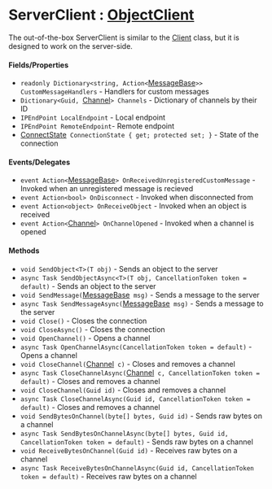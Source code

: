 # ServerClient  : [ObjectClient]()
The out-of-the-box ServerClient is similar to the [Client](https://github.com/KaiNet-X/Network/blob/master/Client.md) class, but it is designed to work on the server-side.

#### Fields/Properties
- `readonly Dictionary<string, Action<`[MessageBase]()`>> CustomMessageHandlers` - Handlers for custom messages
- `Dictionary<Guid, `[Channel]()`> Channels` - Dictionary of channels by their ID
- `IPEndPoint LocalEndpoint` - Local endpoint
- `IPEndPoint RemoteEndpoint`- Remote endpoint
- [ConnectState]()` ConnectionState { get; protected set; }` - State of the connection

#### Events/Delegates

- `event Action<`[MessageBase]()`> OnReceivedUnregisteredCustomMessage` - Invoked when an unregistered message is recieved
- `event Action<bool> OnDisconnect` - Invoked when disconnected from
- `event Action<object> OnReceiveObject` - Invoked when an object is received
- `event Action<`[Channel]()`> OnChannelOpened` - Invoked when a channel is opened

#### Methods
- `void SendObject<T>(T obj)` - Sends an object to the server
- `async Task SendObjectAsync<T>(T obj, CancellationToken token = default)` - Sends an object to the server
- `void SendMessage(`[MessageBase]()` msg)` - Sends a message to the server
- `async Task SendMessageAsync(`[MessageBase]()` msg)` - Sends a message to the server
- `void Close()` - Closes the connection
- `void CloseAsync()` - Closes the connection
- `void OpenChannel()` - Opens a channel
- `async Task OpenChannelAsync(CancellationToken token = default)` - Opens a channel
- `void CloseChannel(`[Channel]()` c)` - Closes and removes a channel
- `async Task CloseChannelAsync(`[Channel]()` c, CancellationToken token = default)` - Closes and removes a channel
- `void CloseChannel(Guid id)` - Closes and removes a channel
- `async Task CloseChannelAsync(Guid id, CancellationToken token = default)` - Closes and removes a channel
- `void SendBytesOnChannel(byte[] bytes, Guid id)` - Sends raw bytes on a channel
- `async Task SendBytesOnChannelAsync(byte[] bytes, Guid id, CancellationToken token = default)` - Sends raw bytes on a channel
- `void ReceiveBytesOnChannel(Guid id)` - Receives raw bytes on a channel
- `async Task ReceiveBytesOnChannelAsync(Guid id, CancellationToken token = default)` - Receives raw bytes on a channel